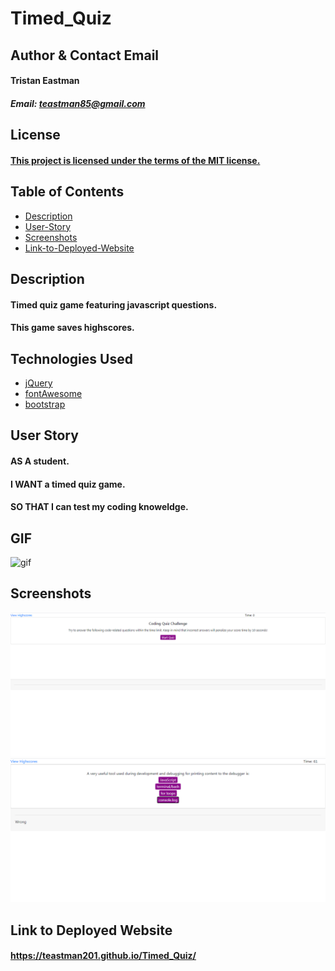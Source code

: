 # Timed_Quiz
## Author & Contact Email
####  Tristan Eastman 
##### Email: teastman85@gmail.com

## License
#### [This project is licensed under the terms of the MIT license.](LICENSE)

## Table of Contents
* [Description](#description)
* [User-Story](#user-story)
* [Screenshots](#screenshots)
* [Link-to-Deployed-Website](#link)

## Description
#### Timed quiz game featuring javascript questions. 
#### This game saves highscores.

## Technologies Used
* [jQuery](https://jquery.com/)
* [fontAwesome](https://fontawesome.com/)
* [bootstrap](https://getbootstrap.com/)

## User Story
#### AS A student.
#### I WANT a timed quiz game.
#### SO THAT I can test my coding knoweldge.

## GIF 
![gif](https://media.giphy.com/media/THI8tnLd6JYLCWyHyG/giphy.gif)

## Screenshots
<img src="./Assets/image.png" alt="desktop screenshot of timed quiz game start.">

<img src="./Assets/image_1.png" alt="desktop screenshot of in-game.">

## Link to Deployed Website
#### https://teastman201.github.io/Timed_Quiz/
